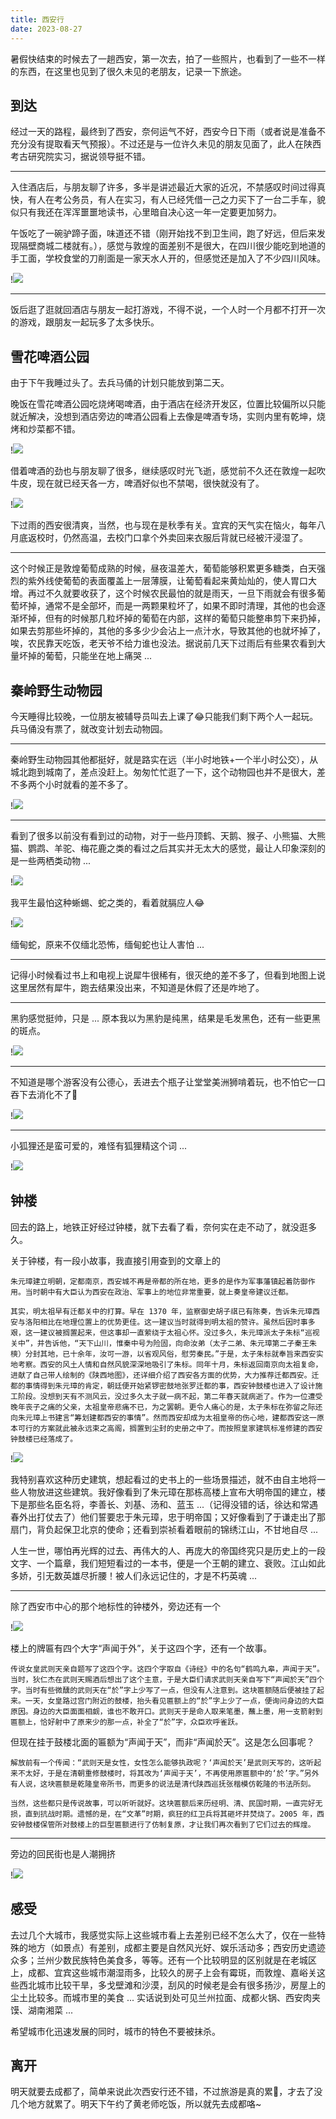 ```yaml
---
title: 西安行
date: 2023-08-27
---
```


暑假快结束的时候去了一趟西安，第一次去，拍了一些照片，也看到了一些不一样的东西，在这里也见到了很久未见的老朋友，记录一下旅途。

<!--more-->

## 到达

经过一天的路程，最终到了西安，奈何运气不好，西安今日下雨（或者说是准备不充分没有提取看天气预报）。不过还是与一位许久未见的朋友见面了，此人在陕西考古研究院实习，据说领导挺不错。

---

入住酒店后，与朋友聊了许多，多半是讲述最近大家的近况，不禁感叹时间过得真快，有人在考公务员，有人在实习，有人已经凭借一己之力买下了一台二手车，貌似只有我还在浑浑噩噩地读书，心里暗自决心这一年一定要更加努力。

午饭吃了一碗驴蹄子面，味道还不错（刚开始找不到卫生间，跑了好远，但后来发现隔壁商城二楼就有。），感觉与敦煌的面差别不是很大，在四川很少能吃到地道的手工面，学校食堂的刀削面是一家天水人开的，但感觉还是加入了不少四川风味。

!![](https://images.yuanj.top/20230828020613.png)

---

饭后逛了逛就回酒店与朋友一起打游戏，不得不说，一个人时一个月都不打开一次的游戏，跟朋友一起玩多了太多快乐。

## 雪花啤酒公园

由于下午我睡过头了。去兵马俑的计划只能放到第二天。

晚饭在雪花啤酒公园吃烧烤喝啤酒，由于酒店在经济开发区，位置比较偏所以只能就近解决，没想到酒店旁边的啤酒公园看上去像是啤酒专场，实则内里有乾坤，烧烤和炒菜都不错。

!![](https://images.yuanj.top/20230828021424.png)

借着啤酒的劲也与朋友聊了很多，继续感叹时光飞逝，感觉前不久还在敦煌一起吹牛皮，现在就已经天各一方，啤酒好似也不禁喝，很快就没有了。

!![](https://images.yuanj.top/20230828021633.png)

下过雨的西安很清爽，当然，也与现在是秋季有关。宜宾的天气实在恼火，每年八月底返校时，仍然高温，去校门口拿个外卖回来衣服后背就已经被汗浸湿了。

---

这个时候正是敦煌葡萄成熟的时候，昼夜温差大，葡萄能够积累更多糖类，白天强烈的紫外线使葡萄的表面覆盖上一层薄膜，让葡萄看起来黄灿灿的，使人胃口大增。再过不久就要收获了，这个时候农民最怕的就是雨天，一旦下雨就会有很多葡萄坏掉，通常不是全部坏，而是一两颗果粒坏了，如果不即时清理，其他的也会逐渐坏掉，但有的时候那几粒坏掉的葡萄在内部，这样的葡萄只能整串剪下来扔掉，如果去剪那些坏掉的，其他的多多少少会沾上一点汁水，导致其他的也就坏掉了，唉，农民靠天吃饭，老天爷不给力谁也没法。据说前几天下过雨后有些果农看到大量坏掉的葡萄，只能坐在地上痛哭 ...

## 秦岭野生动物园

今天睡得比较晚，一位朋友被辅导员叫去上课了😂只能我们剩下两个人一起玩。兵马俑没有票了，就改变计划去动物园。

---

秦岭野生动物园其他都挺好，就是路实在远（半小时地铁+一个半小时公交），从城北跑到城南了，差点没赶上。匆匆忙忙逛了一下，这个动物园也并不是很大，差不多两个小时就看的差不多了。

!![](https://images.yuanj.top/20230828235134.png)

---

看到了很多以前没有看到过的动物，对于一些丹顶鹤、天鹅、猴子、小熊猫、大熊猫、鹦鹉、羊驼、梅花鹿之类的看过之后其实并无太大的感觉，最让人印象深刻的是一些两栖类动物 ...

!![](https://images.yuanj.top/20230828235334.png)

我平生最怕这种蜥蜴、蛇之类的，看着就膈应人😂

!![](https://images.yuanj.top/20230828235418.png)

缅甸蛇，原来不仅缅北恐怖，缅甸蛇也让人害怕 ...

---

记得小时候看过书上和电视上说犀牛很稀有，很灭绝的差不多了，但看到地图上说这里居然有犀牛，跑去结果没出来，不知道是休假了还是咋地了。

---

黑豹感觉挺帅，只是 ... 原本我以为黑豹是纯黑，结果是毛发黑色，还有一些更黑的斑点。

!![](https://images.yuanj.top/20230828235807.png)

---

不知道是哪个游客没有公德心，丢进去个瓶子让堂堂美洲狮啃着玩，也不怕它一口吞下去消化不了🤔

!![](https://images.yuanj.top/20230828235926.png)

---

小狐狸还是蛮可爱的，难怪有狐狸精这个词 ...

!![](https://images.yuanj.top/20230829000039.png)

## 钟楼

回去的路上，地铁正好经过钟楼，就下去看了看，奈何实在走不动了，就没逛多久。

关于钟楼，有一段小故事，我直接引用查到的文章上的

`朱元璋建立明朝，定都南京，西安城不再是帝都的所在地，更多的是作为军事藩镇起着防御作用。当时朝中有大臣认为西安在政治、军事上的地位非常重要，就上奏皇帝建议迁都。`

`其实，明太祖早有迁都关中的打算。早在 1370 年，监察御史胡子祺已有陈奏，告诉朱元璋西安与洛阳相比在地理位置上的优势更佳。这一建议当时就得到明太祖的赞许。虽然后因时事多艰，这一建议被搁置起来，但这事却一直萦绕于太祖心怀。没过多久，朱元璋派太子朱标“巡视关中”，并告诉他，“天下山川，惟秦中号为险固，向命汝弟（太子二弟、朱元璋第二子秦王朱樉）分封其地，已十余年，汝可一游，以省观风俗，慰劳秦民。”于是，太子朱标就奉旨来西安实地考察。西安的风土人情和自然风貌深深地吸引了朱标。同年十月，朱标返回南京向太祖复命，进献了自己带人绘制的《陕西地图》，还详细介绍了西安各方面的优势，大力推荐迁都西安。迁都的事情得到朱元璋的肯定，朝廷便开始紧锣密鼓地张罗迁都的事，西安钟鼓楼也进入了设计施工阶段。没想到天有不测风云，没过多久太子就一病不起，第二年春天就病逝了。作为一位遭受晚年丧子之痛的父亲，太祖皇帝悲痛不已，为之罢朝。更令人痛心的是，太子朱标在弥留之际还向朱元璋上书建言“筹划建都西安的事情”。然而西安却成为太祖皇帝的伤心地，建都西安这一原本可行的方案就此被永远束之高阁，搁置到尘封的史册之中了。而按照皇家建筑标准修建的西安钟鼓楼已经落成了。`

!![](https://images.yuanj.top/20230829000749.png)

我特别喜欢这种历史建筑，想起看过的史书上的一些场景描述，就不由自主地将一些人物放进这些建筑。我好像看到了朱元璋在那栋高楼上宣布大明帝国的建立，楼下是那些名臣名将，李善长、刘基、汤和、蓝玉 ...（记得没错的话，徐达和常遇春外出打仗去了）他们誓要忠于朱元璋，忠于明帝国；又好像看到了于谦走出了那扇门，背负起保卫北京的使命；还看到崇祯看着眼前的锦绣江山，不甘地自尽 ...

人生一世，哪怕再光辉的过去、再伟大的人、再庞大的帝国终究只是历史上的一段文字、一个篇章，我们短短看过的一本书，便是一个王朝的建立、衰败。江山如此多娇，引无数英雄尽折腰！被人们永远记住的，才是不朽英魂 ...

---

除了西安市中心的那个地标性的钟楼外，旁边还有一个

!![](https://images.yuanj.top/20230829001154.png)

楼上的牌匾有四个大字“声闻于外”，关于这四个字，还有一个故事。

`传说女皇武则天亲自题写了这四个字。这四个字取自《诗经》中的名句“鹤鸣九皋，声闻于天”。当时，狄仁杰在武则天赐酒后想出了这个主意，于是大臣们请求武则天亲自写下“声闻於天”四个字。当时有些微醺的武则天在“於”字上少写了一点，但没有人注意到。这块匾额随后便被挂了起来。一天，女皇路过宫门附近的鼓楼，抬头看见匾额上的“於”字上少了一点，便询问身边的大臣原因。身边的大臣面面相觑，谁也不敢开口。武则天于是命人取来笔墨，蘸上墨，用一支箭射到匾额上，恰好射中了原来少的那一点，补全了“於”字，众臣欢呼雀跃。`

但现在挂于鼓楼北面的匾额为“声闻于天”，而非“声闻於天”。这是怎么回事呢？

`解放前有一个传闻：“武则天是女性，女性怎么能够执政呢？‘声闻於天’是武则天写的，这听起来不太好，于是在清朝重修鼓楼时，将其改为‘声闻于天’，不再使用原匾额中的‘於’字。”另外有人说，这块匾额是乾隆皇帝所书，而更多的说法是清代陕西巡抚张楷模仿乾隆的书法所刻。`

`当然，这些都只是传说故事，可以听听就好。这块匾额后来历经明、清、民国时期，一直完好无损，直到抗战时期。遗憾的是，在“文革”时期，疯狂的红卫兵将其砸坏并焚烧了。2005 年，西安钟鼓楼保管所对鼓楼上的巨型匾额进行了仿制复原，才让我们再次看到了它们过去的辉煌。`

---

旁边的回民街也是人潮拥挤

!![](https://images.yuanj.top/20230829001849.png)

## 感受

去过几个大城市，我感觉实际上这些城市看上去差别已经不怎么大了，仅在一些特殊的地方（如景点）有差别，成都主要是自然风光好、娱乐活动多；西安历史遗迹众多；兰州少数民族特色美食多，等等。还有一个比较明显的区别就是在老城区上，成都、宜宾这些城市潮湿雨多，比较久的房子上会有霉斑，而敦煌、嘉峪关这些西北城市比较干旱，多戈壁滩和沙漠，刮风的时候老是会有很多扬沙，房屋上的尘土比较多。而城市里的美食 ... 实话说到处可见兰州拉面、成都火锅、西安肉夹馍、湖南湘菜 ...

希望城市化迅速发展的同时，城市的特色不要被抹杀。

## 离开

明天就要去成都了，简单来说此次西安行还不错，不过旅游是真的累🤣，才去了没几个地方就累了。明天下午约了黄老师吃饭，所以就先去成都咯~